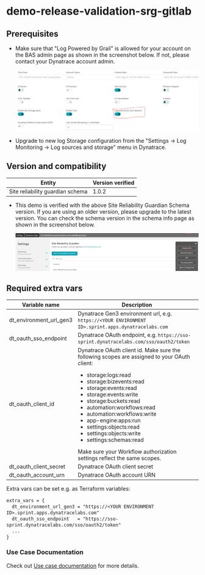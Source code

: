# demo-release-validation-srg-gitlab

## Prerequisites

 - Make sure that "Log Powered by Grail" is allowed for your account on the BAS admin page as shown in the screenshot below. If not, please contact your Dynatrace account admin.
   
   ![allow_grail](files/docs/assets_home/enable_grail.png)

 - Upgrade to new log Storage configuration from the "Settings -> Log Monitoring -> Log sources and storage" menu in Dynatrace. 

## Version and compatibility

   | Entity | Version verified  |
   | --- | --- |
   | Site reliability guardian schema | 1.0.2 |

- This demo is verified with the above Site Reliability Guardian Schema version. If you are using an older version, please upgrade to the latest version. You can check the schema version in the schema info page as shown in the screenshot below.
   
   ![schema_info](files/docs/assets_home/srg_schema_info.png)
   
## Required extra vars

|Variable name|Description|
|---|---|
|dt_environment_url_gen3|Dynatrace Gen3 environment url, e.g. `https://<YOUR ENVIRONMENT ID>.sprint.apps.dynatracelabs.com`|
|dt_oauth_sso_endpoint|Dynatrace OAuth endpoint, e.g. `https://sso-sprint.dynatracelabs.com/sso/oauth2/token`|
|dt_oauth_client_id|Dynatrace OAuth client id. Make sure the following scopes are assigned to your OAuth client: <ul><li>storage:logs:read</li><li>storage:bizevents:read</li><li>storage:events:read</li><li>storage:events:write</li><li>storage:buckets:read</li><li>automation:workflows:read</li><li>automation:workflows:write</li><li>app-engine:apps:run</li><li>settings:objects:read</li><li>settings:objects:write</li><li>settings:schemas:read</li></ul>Make sure your Workflow authorization settings reflect the same scopes.|
|dt_oauth_client_secret|Dynatrace OAuth client secret|
|dt_oauth_account_urn|Dynatrace OAuth account URN|

Extra vars can be set e.g. as Terraform variables:

```
extra_vars = {
  dt_environment_url_gen3 = "https://<YOUR ENVIRONMENT ID>.sprint.apps.dynatracelabs.com"
  dt_oauth_sso_endpoint   = "https://sso-sprint.dynatracelabs.com/sso/oauth2/token"
  ...
}
```

### Use Case Documentation

Check out [Use case documentation](files/docs/README.md) for more details.
